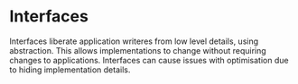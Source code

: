 # Interfaces
Interfaces liberate application writeres from low level details, using abstraction.
This allows implementations to change without requiring changes to applications.
Interfaces can cause issues with optimisation due to hiding implementation details.

